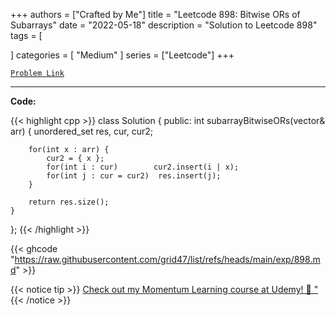 
+++
authors = ["Crafted by Me"]
title = "Leetcode 898: Bitwise ORs of Subarrays"
date = "2022-05-18"
description = "Solution to Leetcode 898"
tags = [
    
]
categories = [
    "Medium"
]
series = ["Leetcode"]
+++



[`Problem Link`](https://leetcode.com/problems/bitwise-ors-of-subarrays/description/)

---



**Code:**

{{< highlight cpp >}}
class Solution {
public:
    int subarrayBitwiseORs(vector<int>& arr) {
        unordered_set<int> res, cur, cur2;

        for(int x : arr) {
            cur2 = { x };
            for(int i : cur)        cur2.insert(i | x);
            for(int j : cur = cur2)  res.insert(j);
        }

        return res.size();
    }
};
{{< /highlight >}}

{{< ghcode "https://raw.githubusercontent.com/grid47/list/refs/heads/main/exp/898.md" >}}

{{< notice tip >}}
[Check out my Momentum Learning course at Udemy! 🚀 "](https://www.udemy.com/course/blind-75-the-data-structures-and-algorithms-essentials/)
{{< /notice >}}

